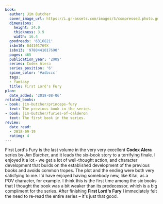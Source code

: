```yaml
---
book:
  author: Jim Butcher
  cover_image_url: https://i.gr-assets.com/images/S/compressed.photo.goodreads.com/books/1327903582l/6316821._SX98_.jpg
  dimensions:
    height: 24.0
    thickness: 3.9
    width: 16.4
  goodreads: '6316821'
  isbn10: 044101769X
  isbn13: '9780441017690'
  pages: 465
  publication_year: '2009'
  series: Codex Alera
  series_position: '6'
  spine_color: '#adbccc'
  tags:
  - fantasy
  title: First Lord's Fury
plan:
  date_added: '2018-08-06'
related_books:
- book: jim-butcher/princeps-fury
  text: The previous book in the series.
- book: jim-butcher/furies-of-calderon
  text: The first book in the series.
review:
  date_read:
  - 2018-09-19
  rating: 4
---
```


First Lord's Fury is the last volume in the very very excellent **Codex Alera** series by *Jim Butcher*, and it leads the six-book story to a terrifying finale. I enjoyed it a lot - we get a lot of well-thought action, and character development that builds on the established development of the previous books and avoids common tropes. The plot and the ending were both very satisfying to me. I'd have enjoyed having somebody new, like Kitai, as a POV character, for example.
I think this is the first time among the six books that I thought the book was a bit weaker than its predecessor, which is a big compliment for the series. After finishing **First Lord's Fury** I immediately felt the need to re-read the entire series – it's just that good.
